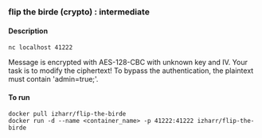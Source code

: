### flip the birde (crypto) : intermediate

#### Description
```
nc localhost 41222
```

Message is encrypted with AES-128-CBC with unknown key and IV.
Your task is to modify the ciphertext!
To bypass the authentication, the plaintext must contain 'admin=true;'.

#### To run
```
docker pull izharr/flip-the-birde
docker run -d --name <container_name> -p 41222:41222 izharr/flip-the-birde
```

